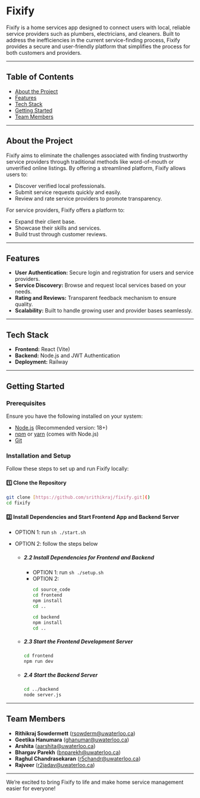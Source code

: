 
# Fixify

Fixify is a home services app designed to connect users with local, reliable service providers such as plumbers, electricians, and cleaners. Built to address the inefficiencies in the current service-finding process, Fixify provides a secure and user-friendly platform that simplifies the process for both customers and providers.

---


## Table of Contents
- [About the Project](#about-the-project)
- [Features](#features)
- [Tech Stack](#tech-stack)
- [Getting Started](#getting-started)
- [Team Members](#team-members)

---

## About the Project
Fixify aims to eliminate the challenges associated with finding trustworthy service providers through traditional methods like word-of-mouth or unverified online listings. By offering a streamlined platform, Fixify allows users to:
- Discover verified local professionals.
- Submit service requests quickly and easily.
- Review and rate service providers to promote transparency.

For service providers, Fixify offers a platform to:
- Expand their client base.
- Showcase their skills and services.
- Build trust through customer reviews.

---

## Features
- **User Authentication:** Secure login and registration for users and service providers.
- **Service Discovery:** Browse and request local services based on your needs.
- **Rating and Reviews:** Transparent feedback mechanism to ensure quality.
- **Scalability:** Built to handle growing user and provider bases seamlessly.

---

## Tech Stack
- **Frontend:** React (Vite)
- **Backend:** Node.js and JWT Authentication
- **Deployment:** Railway

---

## Getting Started

### Prerequisites
Ensure you have the following installed on your system:
- [Node.js](https://nodejs.org/) (Recommended version: 18+)
- [npm](https://www.npmjs.com/) or [yarn](https://yarnpkg.com/) (comes with Node.js)
- [Git](https://git-scm.com/)

### Installation and Setup
Follow these steps to set up and run Fixify locally:

#### 1️⃣ Clone the Repository
```sh
git clone [https://github.com/srithikraj/fixify.git]()
cd fixify
```

#### 2️⃣ Install Dependencies and Start Frontend App and Backend Server
- OPTION 1: run `sh ./start.sh`
- OPTION 2: follow the steps below

    - ##### 2.2 Install Dependencies for Frontend and Backend
        - OPTION 1: run `sh ./setup.sh`
        - OPTION 2:
            ```sh
            cd source_code
            cd frontend
            npm install
            cd ..

            cd backend
            npm install
            cd ..
            ```

    - ##### 2.3 Start the Frontend Development Server
        ```sh
        cd frontend
        npm run dev
        ```

    - ##### 2.4 Start the Backend Server
        ```sh
        cd ../backend
        node server.js
        ```

---

## Team Members
- **Rithikraj Sowdermett** ([rsowderm@uwaterloo.ca](mailto:rsowderm@uwaterloo.ca))
- **Geetika Hanumara** ([ghanumar@uwaterloo.ca](mailto:ghanumar@uwaterloo.ca))
- **Arshita** ([aarshita@uwaterloo.ca](mailto:aarshita@uwaterloo.ca))
- **Bhargav Parekh** ([bnparekh@uwaterloo.ca](mailto:bnparekh@uwaterloo.ca))
- **Raghul Chandrasekaran** ([r5chandr@uwaterloo.ca](mailto:r5chandr@uwaterloo.ca))
- **Rajveer** ([r2jadav@uwaterloo.ca](mailto:r2jadav@uwaterloo.ca))


---

We’re excited to bring Fixify to life and make home service management easier for everyone!
